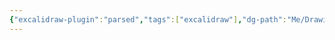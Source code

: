 ```yaml
---
{"excalidraw-plugin":"parsed","tags":["excalidraw"],"dg-path":"Me/Drawing 2024-02-08 15.31.09.excalidraw","dg-publish":true,"permalink":"/Me/Drawing 2024-02-08 15.31.09/","dgPassFrontmatter":true}
---
```

<style> .container {font-family: sans-serif; text-align: center;} .button-wrapper button {z-index: 1;height: 40px; width: 100px; margin: 10px;padding: 5px;} .excalidraw .App-menu_top .buttonList { display: flex;} .excalidraw-wrapper { height: 800px; margin: 50px; position: relative;} :root[dir="ltr"] .excalidraw .layer-ui__wrapper .zen-mode-transition.App-menu_bottom--transition-left {transform: none;} </style><script src="https://cdn.jsdelivr.net/npm/react@17/umd/react.production.min.js"></script><script src="https://cdn.jsdelivr.net/npm/react-dom@17/umd/react-dom.production.min.js"></script><script type="text/javascript" src="https://cdn.jsdelivr.net/npm/@excalidraw/excalidraw@0/dist/excalidraw.production.min.js"></script><div id="Drawing_2024-02-08_1531.09.excalidraw.md"></div><script>(function(){const InitialData={"type":"excalidraw","version":2,"source":"https://github.com/zsviczian/obsidian-excalidraw-plugin/releases/tag/2.0.20","elements":[{"id":"2xDNzegcLmmCbW62YKNk-","type":"arrow","x":-145.58331298828125,"y":-104.33335876464844,"width":0,"height":0,"angle":0,"strokeColor":"#1e1e1e","backgroundColor":"transparent","fillStyle":"solid","strokeWidth":2,"strokeStyle":"solid","roughness":1,"opacity":100,"groupIds":[],"frameId":null,"roundness":{"type":2},"seed":1531158430,"version":3,"versionNonce":1450889246,"isDeleted":false,"boundElements":null,"updated":1707377471239,"link":null,"locked":false,"points":[[0,0],[0,0]],"lastCommittedPoint":null,"startBinding":null,"endBinding":null,"startArrowhead":null,"endArrowhead":"arrow"},{"id":"zz0DuDHNWvcfEHt-l4KWv","type":"rectangle","x":-128.25,"y":-161.6666717529297,"width":299.3333740234375,"height":224.66665649414062,"angle":0,"strokeColor":"#1e1e1e","backgroundColor":"transparent","fillStyle":"solid","strokeWidth":2,"strokeStyle":"solid","roughness":1,"opacity":100,"groupIds":[],"frameId":null,"roundness":{"type":3},"seed":698388354,"version":23,"versionNonce":714168450,"isDeleted":false,"boundElements":[{"type":"text","id":"xUi4yhRP"}],"updated":1707377475160,"link":null,"locked":false},{"id":"xUi4yhRP","type":"text","x":-96.10323333740234,"y":-61.833343505859375,"width":235.0398406982422,"height":25,"angle":0,"strokeColor":"#1e1e1e","backgroundColor":"transparent","fillStyle":"solid","strokeWidth":2,"strokeStyle":"solid","roughness":1,"opacity":100,"groupIds":[],"frameId":null,"roundness":null,"seed":1740121182,"version":21,"versionNonce":608699202,"isDeleted":false,"boundElements":null,"updated":1707377477941,"link":null,"locked":false,"text":"dfsdafdasd fd fs嘎嘎嘎","rawText":"dfsdafdasd fd fs嘎嘎嘎","fontSize":20,"fontFamily":1,"textAlign":"center","verticalAlign":"middle","baseline":17,"containerId":"zz0DuDHNWvcfEHt-l4KWv","originalText":"dfsdafdasd fd fs嘎嘎嘎","lineHeight":1.25},{"id":"DNv1zamV","type":"text","x":-43.25,"y":-65.00001525878906,"width":10,"height":25,"angle":0,"strokeColor":"#1e1e1e","backgroundColor":"transparent","fillStyle":"solid","strokeWidth":2,"strokeStyle":"solid","roughness":1,"opacity":100,"groupIds":[],"frameId":null,"roundness":null,"seed":101434206,"version":2,"versionNonce":296659266,"isDeleted":true,"boundElements":null,"updated":1707377474616,"link":null,"locked":false,"text":"","rawText":"","fontSize":20,"fontFamily":1,"textAlign":"left","verticalAlign":"top","baseline":17,"containerId":null,"originalText":"","lineHeight":1.25}],"appState":{"theme":"light","viewBackgroundColor":"#ffffff","currentItemStrokeColor":"#1e1e1e","currentItemBackgroundColor":"transparent","currentItemFillStyle":"solid","currentItemStrokeWidth":2,"currentItemStrokeStyle":"solid","currentItemRoughness":1,"currentItemOpacity":100,"currentItemFontFamily":1,"currentItemFontSize":20,"currentItemTextAlign":"left","currentItemStartArrowhead":null,"currentItemEndArrowhead":"arrow","scrollX":431.25,"scrollY":294.3333435058594,"zoom":{"value":1},"currentItemRoundness":"round","gridSize":null,"gridColor":{"Bold":"#C9C9C9FF","Regular":"#EDEDEDFF"},"currentStrokeOptions":null,"previousGridSize":null,"frameRendering":{"enabled":true,"clip":true,"name":true,"outline":true}},"files":{}};InitialData.scrollToContent=true;App=()=>{const e=React.useRef(null),t=React.useRef(null),[n,i]=React.useState({width:void 0,height:void 0});return React.useEffect(()=>{i({width:t.current.getBoundingClientRect().width,height:t.current.getBoundingClientRect().height});const e=()=>{i({width:t.current.getBoundingClientRect().width,height:t.current.getBoundingClientRect().height})};return window.addEventListener("resize",e),()=>window.removeEventListener("resize",e)},[t]),React.createElement(React.Fragment,null,React.createElement("div",{className:"excalidraw-wrapper",ref:t},React.createElement(ExcalidrawLib.Excalidraw,{ref:e,width:n.width,height:n.height,initialData:InitialData,viewModeEnabled:!0,zenModeEnabled:!0,gridModeEnabled:!1})))},excalidrawWrapper=document.getElementById("Drawing_2024-02-08_1531.09.excalidraw.md");ReactDOM.render(React.createElement(App),excalidrawWrapper);})();</script>